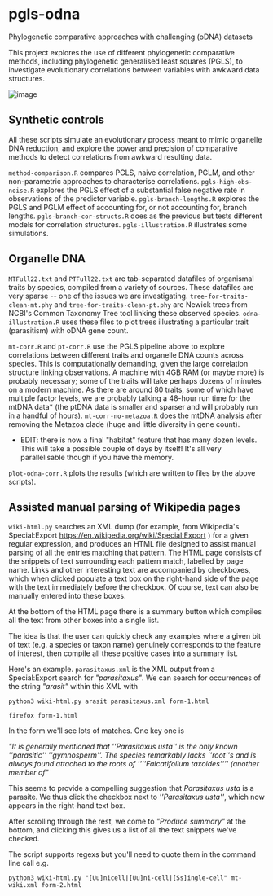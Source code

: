 # pgls-odna
Phylogenetic comparative approaches with challenging (oDNA) datasets

This project explores the use of different phylogenetic comparative methods, including phylogenetic generalised least squares (PGLS), to investigate evolutionary correlations between variables with awkward data structures.

![image](https://github.com/StochasticBiology/pgls-odna/assets/50171196/6dca8ca1-e609-4226-ac7b-c8a0acc95451)

Synthetic controls
-----
All these scripts simulate an evolutionary process meant to mimic organelle DNA reduction, and explore the power and precision of comparative methods to detect correlations from awkward resulting data.

`method-comparison.R` compares PGLS, naive correlation, PGLM, and other non-parametric approaches to characterise correlations.
`pgls-high-obs-noise.R` explores the PGLS effect of a substantial false negative rate in observations of the predictor variable.
`pgls-branch-lengths.R` explores the PGLS and PGLM effect of accounting for, or not accounting for, branch lengths.
`pgls-branch-cor-structs.R` does as the previous but tests different models for correlation structures.
`pgls-illustration.R` illustrates some simulations.

Organelle DNA
-----
`MTFull22.txt` and `PTFull22.txt` are tab-separated datafiles of organismal traits by species, compiled from a variety of sources. These datafiles are very sparse -- one of the issues we are investigating. `tree-for-traits-clean-mt.phy` and `tree-for-traits-clean-pt.phy` are Newick trees from NCBI's Common Taxonomy Tree tool linking these observed species. `odna-illustration.R` uses these files to plot trees illustrating a particular trait (parasitism) with oDNA gene count.

`mt-corr.R` and `pt-corr.R` use the PGLS pipeline above to explore correlations between different traits and organelle DNA counts across species. This is computationally demanding, given the large correlation structure linking observations. A machine with 4GB RAM (or maybe more) is probably necessary; some of the traits will take perhaps dozens of minutes on a modern machine. As there are around 80 traits, some of which have multiple factor levels, we are probably talking a 48-hour run time for the mtDNA data* (the ptDNA data is smaller and sparser and will probably run in a handful of hours). `mt-corr-no-metazoa.R` does the mtDNA analysis after removing the Metazoa clade (huge and little diversity in gene count).

* EDIT: there is now a final "habitat" feature that has many dozen levels. This will take a possible couple of days by itself! It's all very parallelisable though if you have the memory.

`plot-odna-corr.R` plots the results (which are written to files by the above scripts).

Assisted manual parsing of Wikipedia pages
-----

`wiki-html.py` searches an XML dump (for example, from Wikipedia's Special:Export https://en.wikipedia.org/wiki/Special:Export ) for a given regular expression, and produces an HTML file designed to assist manual parsing of all the entries matching that pattern. The HTML page consists of the snippets of text surrounding each pattern match, labelled by page name. Links and other interesting text are accompanied by checkboxes, which when clicked populate a text box on the right-hand side of the page with the text immediately before the checkbox. Of course, text can also be manually entered into these boxes.

At the bottom of the HTML page there is a summary button which compiles all the text from other boxes into a single list.

The idea is that the user can quickly check any examples where a given bit of text (e.g. a species or taxon name) genuinely corresponds to the feature of interest, then compile all these positive cases into a summary list.

Here's an example. `parasitaxus.xml` is the XML output from a Special:Export search for _"parasitaxus"_. We can search for occurrences of the string _"arasit"_ within this XML with

`python3 wiki-html.py arasit parasitaxus.xml form-1.html`

`firefox form-1.html`

In the form we'll see lots of matches. One key one is

_"It is generally mentioned that ''Parasitaxus usta'' is the only known ''parasitic'' ''gymnosperm''. The species remarkably lacks ''root''s and is always found attached to the roots of ''''Falcatifolium taxoides'''' (another member of"_

This seems to provide a compelling suggestion that _Parasitaxus usta_ is a parasite. We thus click the checkbox next to _''Parasitaxus usta''_, which now appears in the right-hand text box.

After scrolling through the rest, we come to _"Produce summary"_ at the bottom, and clicking this gives us a list of all the text snippets we've checked.

The script supports regexs but you'll need to quote them in the command line call e.g.
 
`python3 wiki-html.py "[Uu]nicell|[Uu]ni-cell|[Ss]ingle-cell" mt-wiki.xml form-2.html`
 
